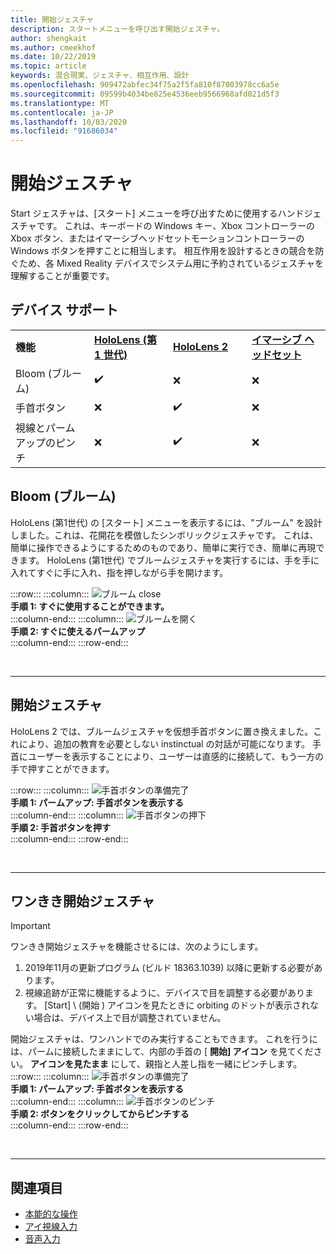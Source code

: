 ```yaml
---
title: 開始ジェスチャ
description: スタートメニューを呼び出す開始ジェスチャ。
author: shengkait
ms.author: cmeekhof
ms.date: 10/22/2019
ms.topic: article
keywords: 混合現実、ジェスチャ、相互作用、設計
ms.openlocfilehash: 909472abfec34f75a2f5fa810f87003978cc6a5e
ms.sourcegitcommit: 09599b4034be825e4536eeb9566968afd021d5f3
ms.translationtype: MT
ms.contentlocale: ja-JP
ms.lasthandoff: 10/03/2020
ms.locfileid: "91686034"
---
```

# <a name="start-gesture"></a>開始ジェスチャ

Start ジェスチャは、[スタート] メニューを呼び出すために使用するハンドジェスチャです。 これは、キーボードの Windows キー、Xbox コントローラーの Xbox ボタン、またはイマーシブヘッドセットモーションコントローラーの Windows ボタンを押すことに相当します。 相互作用を設計するときの競合を防ぐため、各 Mixed Reality デバイスでシステム用に予約されているジェスチャを理解することが重要です。

## <a name="device-support"></a>デバイス サポート

<table>
    <colgroup>
    <col width="25%" />
    <col width="25%" />
    <col width="25%" />
    <col width="25%" />
    </colgroup>
    <tr>
        <td><strong>機能</strong></td>
        <td><a href="../hololens-hardware-details.md"><strong>HoloLens (第 1 世代)</strong></a></td>
        <td><a href="https://docs.microsoft.com/hololens/hololens2-hardware"><strong>HoloLens 2</strong></td>
        <td><a href="../discover/immersive-headset-hardware-details.md"><strong>イマーシブ ヘッドセット</strong></a></td>
    </tr>
     <tr>
        <td>Bloom (ブルーム)</td>
        <td>✔️</td>
        <td>❌</td>
        <td>❌</td>
    </tr>
     <tr>
        <td>手首ボタン</td>
        <td>❌</td>
        <td>✔️</td>
        <td>❌</td>
    </tr>
    <tr>
        <td>視線とパームアップのピンチ</td>
        <td>❌</td>
        <td>✔️</td>
        <td>❌</td>
    </tr>
</table>

## <a name="bloom"></a>Bloom (ブルーム)
HoloLens (第1世代) の [スタート] メニューを表示するには、"ブルーム" を設計しました。これは、花開花を模倣したシンボリックジェスチャです。 これは、簡単に操作できるようにするためのものであり、簡単に実行でき、簡単に再現できます。 HoloLens (第1世代) でブルームジェスチャを実行するには、手を手に入れてすぐに手に入れ、指を押しながら手を開けます。

:::row:::
    :::column:::
        ![ブルーム close](images/bloom-close.png)<br>
        **手順 1: すぐに使用することができます。**<br>
    :::column-end:::
    :::column:::
        ![ブルームを開く](images/bloom-open.png)<br>
        **手順 2: すぐに使えるパームアップ**<br>
    :::column-end:::
:::row-end:::

<br>

---

## <a name="start-gesture"></a>開始ジェスチャ
HoloLens 2 では、ブルームジェスチャを仮想手首ボタンに置き換えました。これにより、追加の教育を必要としない instinctual の対話が可能になります。 手首にユーザーを表示することにより、ユーザーは直感的に接続して、もう一方の手で押すことができます。

:::row:::
    :::column:::
        ![手首ボタンの準備完了](images/wrist-button-ready.png)<br>
        **手順 1: パームアップ: 手首ボタンを表示する**<br>
    :::column-end:::
    :::column:::
        ![手首ボタンの押下](images/wrist-button-press.png)<br>
        **手順 2: 手首ボタンを押す**<br>
    :::column-end:::
:::row-end:::

<br>

---


## <a name="one-handed-start-gesture"></a>ワンきき開始ジェスチャ

> [!IMPORTANT]
> ワンきき開始ジェスチャを機能させるには、次のようにします。
>
> 1. 2019年11月の更新プログラム (ビルド 18363.1039) 以降に更新する必要があります。
> 1. 視線追跡が正常に機能するように、デバイスで目を調整する必要があります。 [Start] \ (開始 \) アイコンを見たときに orbiting のドットが表示されない場合は、デバイス上で目が調整されていません。

開始ジェスチャは、ワンハンドでのみ実行することもできます。 これを行うには、パームに接続したままにして、内部の手首の [ **開始] アイコン** を見てください。 **アイコンを見たまま** にして、親指と人差し指を一緒にピンチします。<br>
:::row:::
    :::column:::
        ![手首ボタンの準備完了](images/wrist-button-ready.png)<br>
        **手順 1: パームアップ: 手首ボタンを表示する**<br>
    :::column-end:::
    :::column:::
        ![手首ボタンのピンチ](images/wrist-button-pinch.png)<br>
        **手順 2: ボタンをクリックしてからピンチする**<br>
    :::column-end:::
:::row-end:::

<br>

---

## <a name="see-also"></a>関連項目

* [本能的な操作](interaction-fundamentals.md)
* [アイ視線入力](eye-tracking.md)
* [音声入力](voice-input.md)
